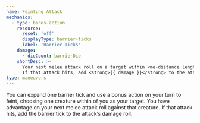 ```yaml
---
name: Feinting Attack
mechanics:
  - type: bonus-action
    resource:
      reset: 'off'
      displayType: barrier-ticks
      label: 'Barrier Ticks'
    damage:
      - dieCount: barrierDie
    shortDesc: >-
      Your next melee attack roll on a target within <me-distance length="2" abbr /> has advantage.
      If that attack hits, add <strong>{{ damage }}</strong> to the attack’s damage roll.
type: maneuvers
---
```

You can expend one barrier tick and use a bonus action on your turn to feint, choosing one creature within <me-distance length="2" /> of
you as your target. You have advantage on your next melee attack roll against that creature. If that attack hits, add the barrier tick to the attack’s damage roll.
